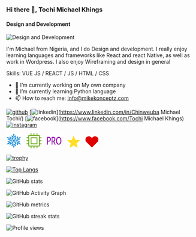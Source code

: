 ### Hi there 👋, Tochi Michael Khings
#### Design and Development
![Design and Development](https://scontent.fabv2-2.fna.fbcdn.net/v/t39.30808-6/299071345_5344937205594981_9018860325457233881_n.jpg?_nc_cat=103&ccb=1-7&_nc_sid=e3f864&_nc_eui2=AeF4PwWensdoLBSIBf75vMDvd5EPFHCFdpN3kQ8UcIV2kyttLal_zPMABDS9LHRO7qa1Ni_vOKb6Tqf-ArE9Ndx_&_nc_ohc=56JHjzXqiN4AX8_QsIV&_nc_zt=23&_nc_ht=scontent.fabv2-2.fna&oh=00_AfDRRexIqSlQDDByV_CAOiDClKalIHxCXKW9-8y5L4QpCw&oe=648E04F4)

I'm Michael from Nigeria, and I do Design and development. I really enjoy learning languages and frameworks like React and react Native, as well as work in Wordpress. I also enjoy Wireframing and design in general

Skills: VUE JS / REACT / JS / HTML / CSS

- 🔭 I’m currently working on My own company 
- 🌱 I’m currently learning Python language 
- 📫 How to reach me: info@mikekonceptz.com 


[<img src='https://cdn.jsdelivr.net/npm/simple-icons@3.0.1/icons/github.svg' alt='github' height='40'>](https://github.com/mikekonceptz)  [<img src='https://cdn.jsdelivr.net/npm/simple-icons@3.0.1/icons/linkedin.svg' alt='linkedin' height='40'>](https://www.linkedin.com/in/Chinweuba Michael Tochi/)  [<img src='https://cdn.jsdelivr.net/npm/simple-icons@3.0.1/icons/facebook.svg' alt='facebook' height='40'>](https://www.facebook.com/Tochi Michael Khings)  [<img src='https://cdn.jsdelivr.net/npm/simple-icons@3.0.1/icons/instagram.svg' alt='instagram' height='40'>](https://www.instagram.com/MikeKonceptz/)  

<a href='https://archiveprogram.github.com/'><img src='https://raw.githubusercontent.com/acervenky/animated-github-badges/master/assets/acbadge.gif' width='40' height='40'></a> <a href='https://docs.github.com/en/developers'><img src='https://raw.githubusercontent.com/acervenky/animated-github-badges/master/assets/devbadge.gif' width='40' height='40'></a> <a href='https://github.com/pricing'><img src='https://raw.githubusercontent.com/acervenky/animated-github-badges/master/assets/pro.gif' width='40' height='40'></a> <a href='https://stars.github.com/'><img src='https://raw.githubusercontent.com/acervenky/animated-github-badges/master/assets/starbadge.gif' width='35' height='35'></a> <a href='https://docs.github.com/en/github/supporting-the-open-source-community-with-github-sponsors'><img src='https://raw.githubusercontent.com/acervenky/animated-github-badges/master/assets/sponsorbadge.gif' width='35' height='35'></a> 

[![trophy](https://github-profile-trophy.vercel.app/?username=mikekonceptz)](https://github.com/ryo-ma/github-profile-trophy)

[![Top Langs](https://github-readme-stats.vercel.app/api/top-langs/?username=mikekonceptz)](https://github.com/anuraghazra/github-readme-stats)

![GitHub stats](https://github-readme-stats.vercel.app/api?username=mikekonceptz&show_icons=true)  

![GitHub Activity Graph](https://activity-graph.herokuapp.com/graph?username=mikekonceptz)  

![GitHub metrics](https://metrics.lecoq.io/mikekonceptz)  

![GitHub streak stats](https://streak-stats.demolab.com/?user=mikekonceptz)  

![Profile views](https://gpvc.arturio.dev/mikekonceptz)  
